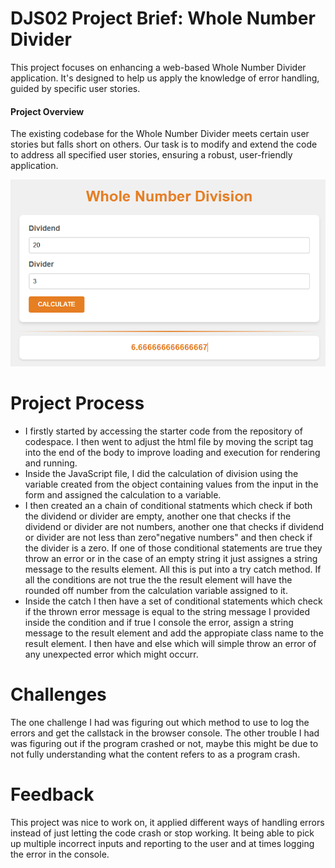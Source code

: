# DJS02 Project Brief: Whole Number Divider

This project focuses on enhancing a web-based Whole Number Divider application. It's designed to help us apply the knowledge of error handling, guided by specific user stories. 

#### Project Overview

The existing codebase for the Whole Number Divider meets certain user stories but falls short on others. Our task is to modify and extend the code to address all specified user stories, ensuring a robust, user-friendly application.

![alt text](image.png)

# Project Process
* I firstly started by accessing the starter code from the repository of codespace. I then went to adjust the html file by moving the script tag into the end of the body to improve loading and execution for rendering and running. 
* Inside the JavaScript file, I did the calculation of division using the variable created from the object containing values from the input in the form and assigned the calculation to a variable.
* I then created an a chain of conditional statments which check if both the dividend or divider are empty, another one that checks if the dividend or divider are not numbers, another one that checks if dividend or divider are not less than zero"negative numbers" and then check if the divider is a zero. If one of those conditional statements are true they throw an error or in the case of an empty string it just assignes a string message to the results element. All this is put into a try catch method. If all the conditions are not true the the result element will have the rounded off number from the calculation variable assigned to it.
* Inside the catch I then have a set of conditional statements which check if the thrown error message is equal to the string message I provided inside the condition and if true I console the error, assign a string message to the result element and add the appropiate class name to the result element. I then have and else which will simple throw an error of any unexpected error which might occurr.

# Challenges
The one challenge I had was figuring out which method to use to log the errors and get the callstack in the browser console. The other trouble I had was figuring out if the program crashed or not, maybe this might be due to not fully understanding what the content refers to as a program crash.

# Feedback

This project was nice to work on, it applied different ways of handling errors instead of just letting the code crash or stop working. It being able to pick up multiple incorrect inputs and reporting to the user and at times logging the error in the console.

